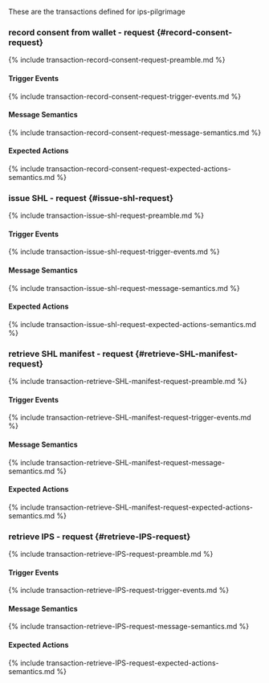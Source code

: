 These are the transactions defined for ips-pilgrimage


###  record consent from wallet - request {#record-consent-request}

{% include transaction-record-consent-request-preamble.md %}
#### Trigger Events
{% include transaction-record-consent-request-trigger-events.md %}
#### Message Semantics
{% include transaction-record-consent-request-message-semantics.md %}
#### Expected Actions
{% include transaction-record-consent-request-expected-actions-semantics.md %}



###  issue SHL - request {#issue-shl-request}

{% include transaction-issue-shl-request-preamble.md %}
#### Trigger Events
{% include transaction-issue-shl-request-trigger-events.md %}
#### Message Semantics
{% include transaction-issue-shl-request-message-semantics.md %}
#### Expected Actions
{% include transaction-issue-shl-request-expected-actions-semantics.md %}


###  retrieve SHL manifest - request {#retrieve-SHL-manifest-request}

{% include transaction-retrieve-SHL-manifest-request-preamble.md %}
#### Trigger Events
{% include transaction-retrieve-SHL-manifest-request-trigger-events.md %}
#### Message Semantics
{% include transaction-retrieve-SHL-manifest-request-message-semantics.md %}
#### Expected Actions
{% include transaction-retrieve-SHL-manifest-request-expected-actions-semantics.md %}


###  retrieve IPS - request {#retrieve-IPS-request}

{% include transaction-retrieve-IPS-request-preamble.md %}
#### Trigger Events
{% include transaction-retrieve-IPS-request-trigger-events.md %}
#### Message Semantics
{% include transaction-retrieve-IPS-request-message-semantics.md %}
#### Expected Actions
{% include transaction-retrieve-IPS-request-expected-actions-semantics.md %}
